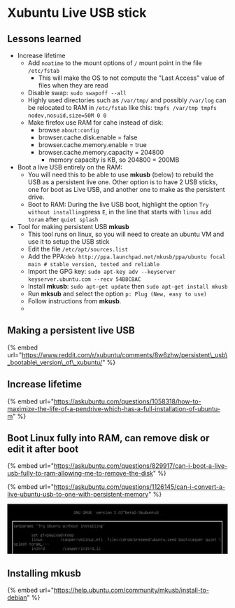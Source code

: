 # Xubuntu Live USB stick

## Lessons learned

* Increase lifetime
  * Add `noatime` to the mount options of `/` mount point in the file `/etc/fstab`
    * This will make the OS to not compute the "Last Access" value of files when they are read
  * Disable swap: `sudo swapoff --all`
  * Highly used directories such as `/var/tmp/` and possibly `/var/log` can be relocated to RAM in `/etc/fstab` like this: `tmpfs /var/tmp tmpfs nodev,nosuid,size=50M 0 0`
  * Make firefox use RAM for cahe instead of disk:
    * browse `about:config`
    * browser.cache.disk.enable = false
    * browser.cache.memory.enable = true
    * browser.cache.memory.capacity = 204800
      * memory capacity is KB, so 204800 = 200MB
* Boot a live USB entirely on the RAM:
  * You will need this to be able to use **mkusb** \(below\) to rebuild the USB as a persistent live one. Other option is to have 2 USB sticks, one for boot as Live USB, and another one to make as the persistent drive.
  * Boot to RAM: During the live USB boot, highlight the option `Try without installing`press `E`, in the line that starts with `linux` add `toram` after `quiet splash`
* Tool for making persistent USB **mkusb**
  * This tool runs on linux, so you will need to create an ubuntu VM and use it to setup the USB stick
  * Edit the file `/etc/apt/sources.list`
  * Add the PPA:`deb http://ppa.launchpad.net/mkusb/ppa/ubuntu focal main # stable version, tested and reliable`
  * Import the GPG key: `sudo apt-key adv --keyserver keyserver.ubuntu.com --recv 54B8C8AC`
  * Install **mkusb**: `sudo apt-get update` then `sudo apt-get install mkusb`
  * Run **mksub** and select the option `p: Plug (New, easy to use)`
  * Follow instructions from **mkusb**.
  * 

## Making a persistent live USB

{% embed url="https://www.reddit.com/r/xubuntu/comments/8w6zhw/persistent\_usb\_bootable\_version\_of\_xubuntu/" %}

## Increase lifetime

{% embed url="https://askubuntu.com/questions/1058318/how-to-maximize-the-life-of-a-pendrive-which-has-a-full-installation-of-ubuntu-m" %}

## Boot Linux fully into RAM, can remove disk or edit it after boot

{% embed url="https://askubuntu.com/questions/829917/can-i-boot-a-live-usb-fully-to-ram-allowing-me-to-remove-the-disk" %}

{% embed url="https://askubuntu.com/questions/1126145/can-i-convert-a-live-ubuntu-usb-to-one-with-persistent-memory" %}

![](.gitbook/assets/image%20%283%29.png)

## Installing mkusb

{% embed url="https://help.ubuntu.com/community/mkusb/install-to-debian" %}



